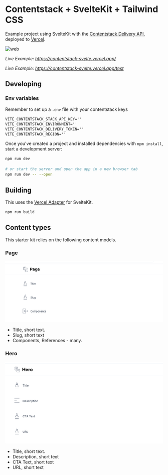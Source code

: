 # Contentstack + SvelteKit + Tailwind CSS

Example project using SvelteKit with the [Contentstack Delivery API](https://www.contentstack.com/docs/developers/apis/content-delivery-api/), deployed to [Vercel](https://vercel.com).

![web](static/web.png)

_Live Example: https://contentstack-svelte.vercel.app/_

_Live Example: https://contentstack-svelte.vercel.app/test_

## Developing

### Env variables

Remember to set up a `.env` file with your contentstack keys

```env
VITE_CONTENTSTACK_STACK_API_KEY=''
VITE_CONTENTSTACK_ENVIRONMENT=''
VITE_CONTENTSTACK_DELIVERY_TOKEN=''
VITE_CONTENTSTACK_REGION=''
```

Once you've created a project and installed dependencies with `npm install`, start a development server:

```bash
npm run dev

# or start the server and open the app in a new browser tab
npm run dev -- --open
```

## Building

This uses the [Vercel Adapter](https://github.com/sveltejs/kit/tree/master/packages/adapter-vercel) for SvelteKit.

```bash
npm run build
```

## Content types
This starter kit relies on the following content models.

### Page
![Page content model](./static/page.png)
* Title, short text.
* Slug, short text
* Components, References - many.

### Hero
![Hero content model](./static/hero.png)
* Title, short text.
* Description, short text
* CTA Text, short text
* URL, short text
